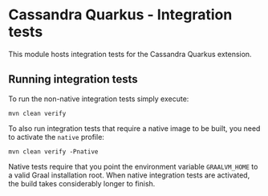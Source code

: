 # Cassandra Quarkus - Integration tests

This module hosts integration tests for the Cassandra Quarkus extension.

## Running integration tests

To run the non-native integration tests simply execute:

    mvn clean verify
    
To also run integration tests that require a native image to be built, you need to activate the 
`native` profile:

    mvn clean verify -Pnative
    
Native tests require that you point the environment variable `GRAALVM_HOME` to a valid Graal 
installation root. When native integration tests are activated, the build takes considerably longer 
to finish.
    